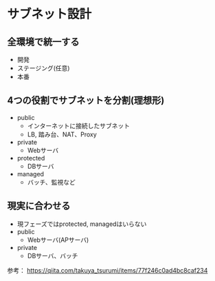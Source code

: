 # サブネット設計

## 全環境で統一する
* 開発
* ステージング(任意)
* 本番

## 4つの役割でサブネットを分割(理想形)
* public
    * インターネットに接続したサブネット
    * LB, 踏み台、NAT、Proxy
* private
    * Webサーバ
* protected
    * DBサーバ
* managed
    * バッチ、監視など

## 現実に合わせる
* 現フェーズではprotected, managedはいらない
* public
    * Webサーバ(APサーバ)
* private
    * DBサーバ、バッチ


参考：
https://qiita.com/takuya_tsurumi/items/77f246c0ad4bc8caf234